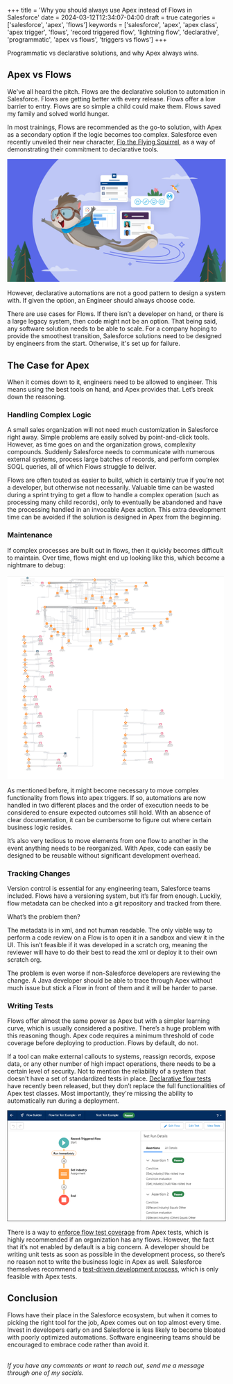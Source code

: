 +++
title = 'Why you should always use Apex instead of Flows in Salesforce'
date = 2024-03-12T12:34:07-04:00
draft = true
categories = ['salesforce', 'apex', 'flows']
keywords = ['salesforce', 'apex', 'apex class', 'apex trigger', 'flows', 'record triggered flow', 'lightning flow', 'declarative', 'programmatic', 'apex vs flows', 'triggers vs flows']
+++

Programmatic vs declarative solutions, and why Apex always wins.

## Apex vs Flows
We've all heard the pitch. Flows are the declarative solution to automation in Salesforce. Flows are getting better with every release. Flows offer a low barrier to entry. Flows are so simple a child could make them. Flows saved my family and solved world hunger.

In most trainings, Flows are recommended as the go-to solution, with Apex as a secondary option if the logic becomes too complex. Salesforce even recently unveiled their new character, [Flo the Flying Squirrel](https://www.salesforce.com/blog/meet-salesforce-workflow-character-flo/), as a way of demonstrating their commitment to declarative tools. 

![Flow the flying Squirrel flying across the screen](../../assets/img/first_post/flo.png)

However, declarative automations are not a good pattern to design a system with. If given the option, an Engineer should always choose code.

There are use cases for Flows. If there isn’t a developer on hand, or there is a large legacy system, then code might not be an option. That being said, any software solution needs to be able to scale. For a company hoping to provide the smoothest transition, Salesforce solutions need to be designed by engineers from the start. Otherwise, it's set up for failure. 

## The Case for Apex
When it comes down to it, engineers need to be allowed to engineer. This means using the best tools on hand, and Apex provides that. Let’s break down the reasoning.

### Handling Complex Logic
A small sales organization will not need much customization in Salesforce right away. Simple problems are easily solved by point-and-click tools. However, as time goes on and the organization grows, complexity compounds. Suddenly Salesforce needs to communicate with numerous external systems, process large batches of records, and perform complex SOQL queries, all of which Flows struggle to deliver.

Flows are often touted as easier to build, which is certainly true if you’re not a developer, but otherwise not necessarily. Valuable time can be wasted during a sprint trying to get a flow to handle a complex operation (such as processing many child records), only to eventually be abandoned and have the processing handled in an invocable Apex action. This extra development time can be avoided if the solution is designed in Apex from the beginning.

### Maintenance
If complex processes are built out in flows, then it quickly becomes difficult to maintain. Over time, flows might end up looking like this, which become a nightmare to debug:

![A very large Salesforce flow, with numerous complex branches](../../assets/img/first_post/large_flow.png)

As mentioned before, it might become necessary to move complex functionality from flows into apex triggers. If so, automations are now handled in two different places and the order of execution needs to be considered to ensure expected outcomes still hold. With an absence of clear documentation, it can be cumbersome to figure out where certain business logic resides. 

It’s also very tedious to move elements from one flow to another in the event anything needs to be reorganized. With Apex, code can easily be designed to be reusable without significant development overhead.

### Tracking Changes
Version control is essential for any engineering team, Salesforce teams included. Flows have a versioning system, but it’s far from enough. Luckily, flow metadata can be checked into a git repository and tracked from there.

What’s the problem then?

The metadata is in xml, and not human readable. The only viable way to perform a code review on a Flow is to open it in a sandbox and view it in the UI. This isn’t feasible if it was developed in a scratch org, meaning the reviewer will have to do their best to read the xml or deploy it to their own scratch org. 

The problem is even worse if non-Salesforce developers are reviewing the change. A Java developer should be able to trace through Apex without much issue but stick a Flow in front of them and it will be harder to parse.

### Writing Tests
Flows offer almost the same power as Apex but with a simpler learning curve, which is usually considered a positive. There’s a huge problem with this reasoning though. Apex code requires a minimum threshold of code coverage before deploying to production. Flows by default, do not.

If a tool can make external callouts to systems, reassign records, expose data, or any other number of high impact operations, there needs to be a certain level of security. Not to mention the reliability of a system that doesn't have a set of standardized tests in place. [Declarative flow tests](https://help.salesforce.com/s/articleView?id=sf.flow_concepts_testing.htm&type=5) have recently been released, but they don’t replace the full functionalities of Apex test classes. Most importantly, they're missing the ability to automatically run during a deployment. 

![A successful flow test executed in Salesforce UI](../../assets/img/first_post/flow_test.png)

There is a way to [enforce flow test coverage](https://help.salesforce.com/s/articleView?id=release-notes.rn_forcecom_flow_mgmnt_coverage.htm&release=222&type=5) from Apex tests, which is highly recommended if an organization has any flows. However, the fact that it’s not enabled by default is a big concern. A developer should be writing unit tests as soon as possible in the development process, so there’s no reason not to write the business logic in Apex as well. Salesforce themselves recommend a [test-driven development process](https://developer.salesforce.com/docs/atlas.en-us.apexcode.meta/apexcode/apex_testing_intro.htm), which is only feasible with Apex tests.

## Conclusion
Flows have their place in the Salesforce ecosystem, but when it comes to picking the right tool for the job, Apex comes out on top almost every time. Invest in developers early on and Salesforce is less likely to become bloated with poorly optimized automations. Software engineering teams should be encouraged to embrace code rather than avoid it.


<br>*If you have any comments or want to reach out, send me a message through one of my socials.*